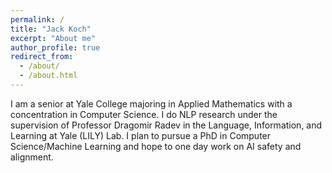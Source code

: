 ```yaml
---
permalink: /
title: "Jack Koch"
excerpt: "About me"
author_profile: true
redirect_from:
  - /about/
  - /about.html
---
```


I am a senior at Yale College majoring in Applied Mathematics with a concentration in Computer Science. I do NLP research under the supervision of Professor Dragomir Radev in the Language, Information, and Learning at Yale (LILY) Lab. I plan to pursue a PhD in Computer Science/Machine Learning and hope to one day work on AI safety and alignment.
